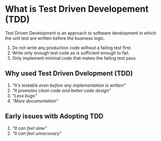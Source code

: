 # What is Test Driven Developement (TDD)

Test Driven Development is an approach to software development in which the unit test are written before the business logic.

1. Do not write any production code without a failing test first.
2. Write only enough test code as is  sufficient enough to fail.
3. Only implement minimal code that makes the failing test pass.

## Why used Test Driven Dvelopment (TDD)

1. *"It's testable even before any implementation is written"*
2. *"It promotes clean code and better code design"*
3. *"Less bugs"*
4. *"More documentation"*

## Early issues witb Adopting TDD

1. *"It can feel slow"*
2. *"It can feel unnecesary"*


